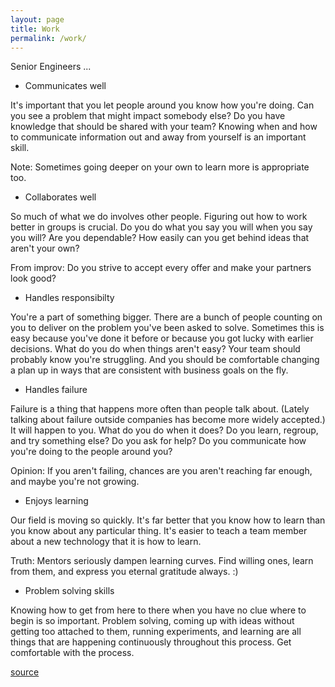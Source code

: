 ```yaml
---
layout: page
title: Work
permalink: /work/
---
```


Senior Engineers ...

- Communicates well

It's important that you let people around you know how you're doing. Can you see a problem that might impact somebody else? Do you have knowledge that should be shared with your team? Knowing when and how to communicate information out and away from yourself is an important skill. 

Note: Sometimes going deeper on your own to learn more is appropriate too.

- Collaborates well

So much of what we do involves other people. Figuring out how to work better in groups is crucial. Do you do what you say you will when you say you will? Are you dependable? How easily can you get behind ideas that aren't your own?

From improv: Do you strive to accept every offer and make your partners look good?

- Handles responsibilty

You're a part of something bigger. There are a bunch of people counting on you to deliver on the problem you've been asked to solve. Sometimes this is easy because you've done it before or because you got lucky with earlier decisions. What do you do when things aren't easy? Your team should probably know you're struggling. And you should be comfortable changing a plan up in ways that are consistent with business goals on the fly.

- Handles failure

Failure is a thing that happens more often than people talk about. (Lately talking about failure outside companies has become more widely accepted.) It will happen to you. What do you do when it does? Do you learn, regroup, and try something else? Do you ask for help? Do you communicate how you're doing to the people around you?

Opinion: If you aren't failing, chances are you aren't reaching far enough, and maybe you're not growing.

- Enjoys learning

Our field is moving so quickly. It's far better that you know how to learn than you know about any particular thing. It's easier to teach a team member about a new technology that it is how to learn.

Truth: Mentors seriously dampen learning curves. Find willing ones, learn from them, and express you eternal gratitude always. :)

- Problem solving skills

Knowing how to get from here to there when you have no clue where to begin is so important. Problem solving, coming up with ideas without getting too attached to them, running experiments, and learning are all things that are happening continuously throughout this process. Get comfortable with the process.

[source](https://twitter.com/stabbycutyou/status/1002193315977158656?s=11)